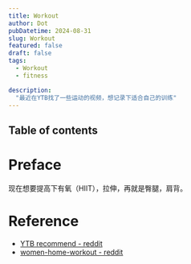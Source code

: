 ```yaml
---
title: Workout
author: Dot
pubDatetime: 2024-08-31
slug: Workout
featured: false
draft: false
tags:
  - Workout
  - fitness

description:
  "最近在YTB找了一些运动的视频，想记录下适合自己的训练"
---
```


## Table of contents

# Preface
现在想要提高下有氧（HIIT），拉伸，再就是臀腿，肩背。


# Reference

- [YTB recommend - reddit](https://www.reddit.com/r/AskWomenOver30/comments/s0ug46/who_is_your_favourite_female_fitness_youtuber/)
- [women-home-workout - reddit](https://www.reddit.com/r/xxfitness/comments/rr3sjt/strengthbased_womens_workout_plan_guide_at_home/)